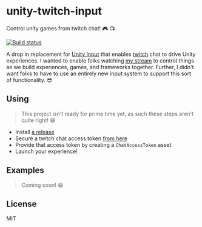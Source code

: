# unity-twitch-input

Control unity games from twitch chat! :video_game: :tv:

[![Build status](https://ci.appveyor.com/api/projects/status/qmj0l67l7hfw6ic7?svg=true)](https://ci.appveyor.com/project/bengreenier/unity-twitch-input)

A drop in replacement for [Unity Input](https://docs.unity3d.com/ScriptReference/Input.html) that enables [twitch](https://twitch.tv) chat to drive Unity experiences. I wanted to enable folks watching [my stream](https://twitch.tv/ben_greenier) to control things as we build experiences, games, and frameworks together. Further, I didn't want folks to have to use an entirely new input system to support this sort of functionality. :sunglasses:

## Using

> This project isn't ready for prime time yet, as such these steps aren't quite right! :smile:

+ Install [a release](https://github.com/bengreenier/unity-twitch-input/releases)
+ Secure a twitch chat access token [from here](https://twitchapps.com/tmi)
+ Provide that access token by creating a `ChatAccessToken` asset
+ Launch your experience!

## Examples

> Coming soon! :smile:

## License

MIT